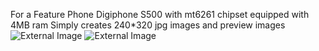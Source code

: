 For a Feature Phone Digiphone S500 with mt6261 chipset equipped with 4MB ram 
Simply creates 240*320 jpg images and preview images
![External Image](https://blogger.googleusercontent.com/img/b/R29vZ2xl/AVvXsEi_akSfee5wCB9JZfckED3B62uiYqlJC-kcrQoNkAuj3qIwsFjeYHFk9pGTkrSyHrpwdtz0tmqwnspTCPMyC5JsurWLL4Dg6sME3sHWc9Mc_rJT5OzEtimACTyHg5MR9ZyPKXD0Tc2uDXxjX6zlSGhHxHDS86qRLipzw4lQLG2r4TxNKK6YkUssJqvh4Ug/s16000/54hjww.jpg)
![External Image](https://blogger.googleusercontent.com/img/b/R29vZ2xl/AVvXsEhnRRdZxFXpmVHm4HRjHFOnlEhoHb5Q4HsAtE-JJiRiXQoeQSSjYszdOvL0fUjKZGvi1tovvF0o4Au_B8llSAHhoiqR5v0m17H2LpBM3HkhtxoF7essgFH9HdF12P7sTn1x6XuF-aB-eIE_-k81yu15FQIDDSj8xMn9vcJM5GYhIPBJzibiW_UuNxepZ6g/s16000/Preview.jpg)

